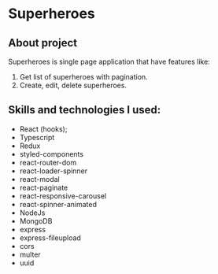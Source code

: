 # Superheroes

## About project

Superheroes is single page application that have features like:
1. Get list of superheroes with pagination.
2. Create, edit, delete superheroes.

## Skills and technologies I used:

* React (hooks);
* Typescript
* Redux
* styled-components
* react-router-dom
* react-loader-spinner
* react-modal
* react-paginate
* react-responsive-carousel
* react-spinner-animated
* NodeJs
* MongoDB
* express
* express-fileupload
* cors
* multer
* uuid
